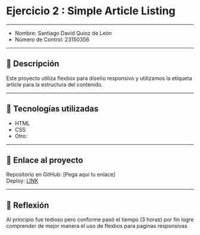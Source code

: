 # Ejercicio 2 : Simple Article Listing

---

- Nombre: Santiago David Quioz de León
- Número de Control: 23150356

---

## 📌 Descripción
Este proyecto utiliza flexbox para diseño responsivo y
utilizamos la etiqueta article para la estructura del
contenido.


---

## 🚀 Tecnologías utilizadas
- HTML  
- CSS  
- Otro: 

---

## 🔗 Enlace al proyecto
Repositorio en GitHub: [Pega aquí tu enlace]  
Deploy: [LINK](http://yomidev.github.io/newsletter/)

---

## 📝 Reflexión
Al principio fue tedioso pero conforme pasó el tiempo (3 horas)
por fin logre comprender de mejor manera el uso de flexbox para paginas responsivas
